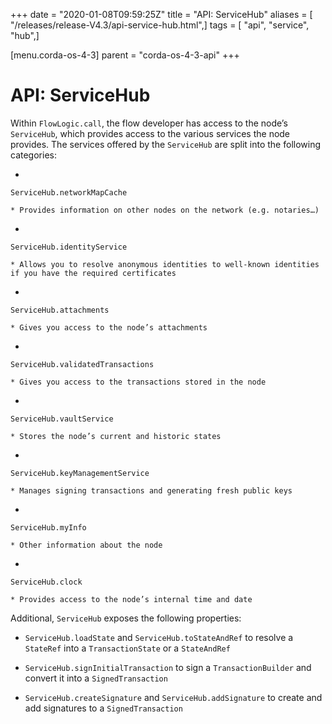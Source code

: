 +++
date = "2020-01-08T09:59:25Z"
title = "API: ServiceHub"
aliases = [ "/releases/release-V4.3/api-service-hub.html",]
tags = [ "api", "service", "hub",]

[menu.corda-os-4-3]
parent = "corda-os-4-3-api"
+++


# API: ServiceHub

Within `FlowLogic.call`, the flow developer has access to the node’s `ServiceHub`, which provides access to the
            various services the node provides. The services offered by the `ServiceHub` are split into the following categories:


* 

`ServiceHub.networkMapCache`

    * Provides information on other nodes on the network (e.g. notaries…)



* 

`ServiceHub.identityService`

    * Allows you to resolve anonymous identities to well-known identities if you have the required certificates



* 

`ServiceHub.attachments`

    * Gives you access to the node’s attachments



* 

`ServiceHub.validatedTransactions`

    * Gives you access to the transactions stored in the node



* 

`ServiceHub.vaultService`

    * Stores the node’s current and historic states



* 

`ServiceHub.keyManagementService`

    * Manages signing transactions and generating fresh public keys



* 

`ServiceHub.myInfo`

    * Other information about the node



* 

`ServiceHub.clock`

    * Provides access to the node’s internal time and date



Additional, `ServiceHub` exposes the following properties:


* `ServiceHub.loadState` and `ServiceHub.toStateAndRef` to resolve a `StateRef` into a `TransactionState` or
                    a `StateAndRef`


* `ServiceHub.signInitialTransaction` to sign a `TransactionBuilder` and convert it into a `SignedTransaction`


* `ServiceHub.createSignature` and `ServiceHub.addSignature` to create and add signatures to a `SignedTransaction`




